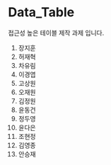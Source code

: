 # Data_Table
접근성 높은 테이블 제작 과제 입니다. 

01. 장지훈
02. 허재혁
03. 차유림
04. 이경엽
05. 고상원
06. 오재원
07. 김정원
08. 윤동건
09. 정두영
10. 윤다은
11. 조현정
12. 김영종
13. 안승재